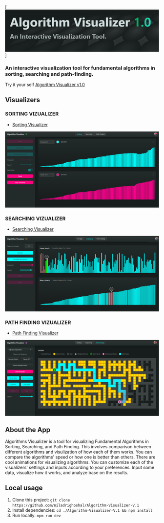 [![Algorithm Visualizer v1.0](./public/Algorithm-visualizer-banner.png)]

### An interactive visualization tool for fundamental algorithms in sorting, searching and path-finding.

Try it your self [Algorithm Visualizer v1.0](https://ng-algorithm-visualizer.netlify.app)

## Visualizers
  ### SORTING VIZUALIZER ###

- [Sorting Visualizer](https://ng-algorithm-visualizer.netlify.app/sorting)

[![Sorting Visualizer](./public/sorting_banner.png)](https://ng-algorithm-visualizer.netlify.app/sorting)

  ### SEARCHING VIZUALIZER ###

- [Searching Visualizer](https://ng-algorithm-visualizer.netlify.app/searching)

[![Searching Visualizer](./public/searching_banner.png)](https://ng-algorithm-visualizer.netlify.app/searching)

  ### PATH FINDING VIZUALIZER ###

- [Path Finding Visualizer](https://ng-algorithm-visualizer.netlify.app/path-finding)

[![Path Finding Visualizer](./public/path_finding_banner.png)](https://ng-algorithm-visualizer.netlify.app/path-finding)


## About the App

Algorithms Visualizer is a tool for visualizing Fundamental Algorithms in Sorting, Searching, and Path Finding. This involves comparison between different algorithms and visulization of how each of them works. You can compare the algorithms' speed or how one is better than others. There are cool animations for visualizing algorithms. You can customize each of the visualizers' settings and inputs according to your preferences. Input some data, visualize how it works, and analyze base on the results.

## Local usage

1. Clone this project: ```git clone https://github.com/niladrighoshal/Algorithm-Visualizer-V.1```
2. Install dependencies: ```cd ./Algorithm-Visualizer-V.1 && npm install```
3. Run locally: ```npm run dev```
